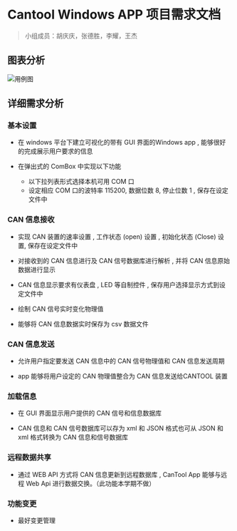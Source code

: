 # Cantool Windows APP 项目需求文档

> 小组成员：胡庆庆，张德胜，李耀，王杰

## 图表分析
![用例图](http://om0ttwn6c.bkt.clouddn.com/%E4%BE%8B%E5%9B%BEcantool.png)

## 详细需求分析

### 基本设置

- 在 windows 平台下建立可视化的带有 GUI 界面的Windows app , 能够很好的完成展示用户要求的信息

- 在弹出式的 ComBox 中实现以下功能
  - 以下拉列表形式选择本机可用 COM 口
  - 设定相应 COM 口的波特率 115200, 数据位数 8, 停止位数 1 , 保存在设定文件中

### CAN 信息接收

- 实现 CAN 装置的速率设置 , 工作状态 (open) 设置 , 初始化状态 (Close) 设置, 保存在设定文件中

- 对接收到的 CAN 信息进行及 CAN 信号数据库进行解析 ,  并将 CAN 信息原始数据进行显示

- CAN 信息显示要求有仪表盘 , LED 等自制控件 , 保存用户选择显示方式到设定文件中

- 绘制 CAN 信号实时变化物理值

- 能够将 CAN 信息数据实时保存为 csv 数据文件

### CAN 信息发送

- 允许用户指定要发送 CAN 信息中的 CAN 信号物理值和 CAN 信息发送周期

- app 能够将用户设定的 CAN 物理值整合为 CAN 信息发送给CANTOOL 装置

### 加载信息

- 在 GUI 界面显示用户提供的 CAN 信号和信息数据库

- CAN 信息和 CAN 信号数据库可以存为 xml 和 JSON 格式也可从 JSON 和 xml 格式转换为 CAN 信息和信号数据库

### 远程数据共享

- 通过 WEB API 方式将 CAN 信息更新到远程数据库 , CanTool App 能够与远程 Web Api 进行数据交换。（此功能本学期不做）

### 功能变更

- 最好变更管理